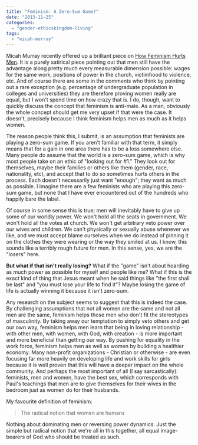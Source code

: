 ```yaml
---
title: "Feminism: A Zero-Sum Game?"
date: "2013-11-25"
categories: 
  - "gender-ethicskingdom-living"
tags: 
  - "micah-murray"
---
```


Micah Murray recently offered up a brilliant piece on [How Feminism Hurts Men](http://micahjmurray.com/how-feminism-hurts-men/ "How Feminism Hurts Men"). It is a purely satirical piece pointing out that men still have the advantage along pretty much every measurable dimension possible: wages for the same work, positions of power in the church, victimhood to violence, etc. And of course there are some in the comments who think by pointing out a rare exception (e.g. percentage of undergraduate population in colleges and universities) they are therefore proving women really are equal, but I won't spend time on how crazy that is. I do, though, want to quickly discuss the concept that feminism is anti-male. As a man, obviously the whole concept should get me very upset if that were the case. It doesn't, precisely because I think feminism helps men as much as it helps women.

<!--more-->The reason people think this, I submit, is an assumption that feminists are playing a zero-sum game. If you aren't familiar with that term, it simply means that for a gain in one area there has to be a loss somewhere else. Many people do assume that the world is a zero-sum game, which is why most people take on an ethic of "looking out for #1." They look out for themselves, maybe their families or others like them (gender, race, nationality, etc), and accept that to do so sometimes hurts others in the process. Each doesn't necessarily just want "enough"; they want as much as possible. I imagine there are a few feminists who are playing this zero-sum game, but none that I have ever encountered out of the hundreds who happily bare the label.

Of course in some sense this is true; men will inevitably have to give up some of our worldly power. We won't hold all the seats in government. We won't hold all the votes at church. We won't get arbitrary veto power over our wives and children. We can't physically or sexually abuse whenever we like, and we must accept blame ourselves when we do instead of pinning it on the clothes they were wearing or the way they smiled at us. I know, this sounds like a terribly rough future for men. In this sense, yes, we are the "losers" here.

**But what if that isn't really losing?** What if the "game" isn't about hoarding as much power as possible for myself and people like me? What if this is the exact kind of thing that Jesus meant when he said things like "the first shall be last" and "you must lose your life to find it"? Maybe losing the game of life is actually winning it because it isn't zero-sum.

Any research on the subject seems to suggest that this is indeed the case. By challenging assumptions that not all women are the same and not all men are the same, feminism helps those men who don't fit the stereotypes of masculinity. By taking away our temptation to simply veto others and get our own way, feminism helps men learn that being in loving relationship - with other men, with women, with God, with creation - is more important and more beneficial than getting our way. By pushing for equality in the work force, feminism helps men as well as women by building a healthier economy. Many non-profit organizations - Christian or otherwise - are even focusing far more heavily on developing life and work skills for girls because it is well proven that this will have a deeper impact on the whole community. And perhaps the most important of all (I say sarcastically): feminists, men and women, have the best sex, which corresponds with Paul's teachings that men are to give themselves for their wives in the bedroom just as women do for their husbands.

My favourite definition of feminism:

> The radical notion that women are humans

Nothing about dominating men or reversing power dynamics. Just the simple but radical notion that we're all in this together, all equal image-bearers of God who should be treated as such.
